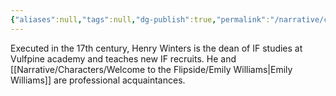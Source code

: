 ```yaml
---
{"aliases":null,"tags":null,"dg-publish":true,"permalink":"/narrative/characters/welcome-to-the-flipside/dean-winters/","dgPassFrontmatter":true}
---
```


Executed in the 17th century, Henry Winters is the dean of IF studies at Vulfpine academy and teaches new IF recruits. He and [[Narrative/Characters/Welcome to the Flipside/Emily Williams\|Emily Williams]] are professional acquaintances.